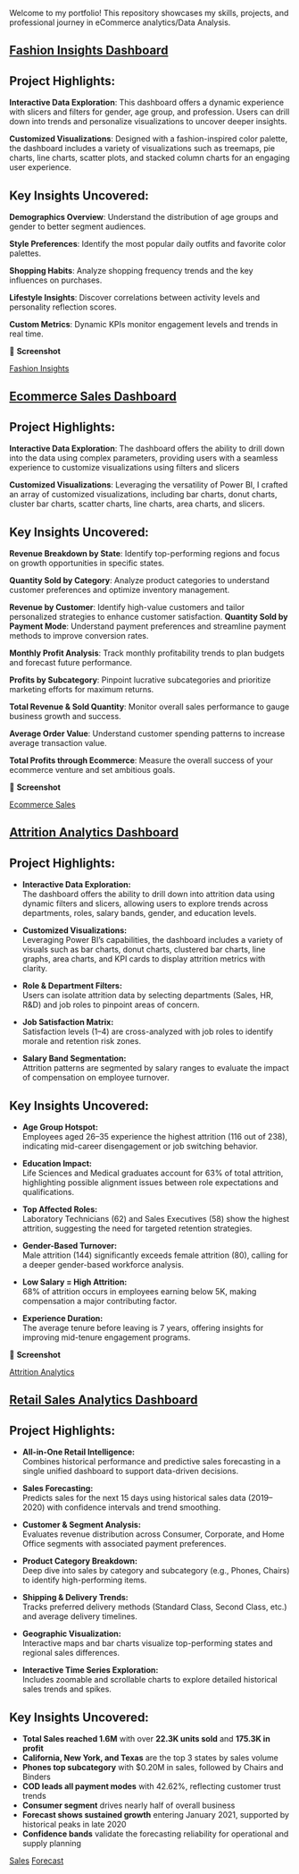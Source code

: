 Welcome to my portfolio! This repository showcases my skills, projects, and professional journey in eCommerce analytics/Data Analysis.

## [Fashion Insights Dashboard](https://saikrishnakolusu.github.io/PowerBI-Fashion-Insights-Dashboard/)


## Project Highlights:
**Interactive Data Exploration**: This dashboard offers a dynamic experience with slicers and filters for gender, age group, and profession. Users can drill down into trends and personalize visualizations to uncover deeper insights.

**Customized Visualizations**: Designed with a fashion-inspired color palette, the dashboard includes a variety of visualizations such as treemaps, pie charts, line charts, scatter plots, and stacked column charts for an engaging user experience.

## Key Insights Uncovered:
**Demographics Overview**: Understand the distribution of age groups and gender to better segment audiences.

**Style Preferences**: Identify the most popular daily outfits and favorite color palettes.

**Shopping Habits**: Analyze shopping frequency trends and the key influences on purchases.

**Lifestyle Insights**: Discover correlations between activity levels and personality reflection scores.

**Custom Metrics**: Dynamic KPIs monitor engagement levels and trends in real time.

📎 **Screenshot**

[Fashion Insights](https://github.com/SaiKrishnaKolusu/PowerBI-Fashion-Insights-Dashboard/blob/3b2af29f8a7a4843ed2caf8fbb122d8a1d973d91/Fashion%20Insights.png)

## [Ecommerce Sales Dashboard](https://saikrishnakolusu.github.io/PowerBI-Ecommerce-Sales-Dashboard/)


## Project Highlights:
**Interactive Data Exploration**: The dashboard offers the ability to drill down into the data using complex parameters, providing users with a seamless experience to customize visualizations using filters and slicers

**Customized Visualizations**: Leveraging the versatility of Power BI, I crafted an array of customized visualizations, including bar charts, donut charts, cluster bar charts, scatter charts, line charts, area charts, and slicers.

## Key Insights Uncovered:
**Revenue Breakdown by State**: Identify top-performing regions and focus on growth opportunities in specific states.

**Quantity Sold by Category**: Analyze product categories to understand customer preferences and optimize inventory management.

**Revenue by Customer**: Identify high-value customers and tailor personalized strategies to enhance customer satisfaction.
**Quantity Sold by Payment Mode**: Understand payment preferences and streamline payment methods to improve conversion rates.

**Monthly Profit Analysis**: Track monthly profitability trends to plan budgets and forecast future performance.

**Profits by Subcategory**: Pinpoint lucrative subcategories and prioritize marketing efforts for maximum returns.

**Total Revenue & Sold Quantity**: Monitor overall sales performance to gauge business growth and success.

**Average Order Value**: Understand customer spending patterns to increase average transaction value.

**Total Profits through Ecommerce**: Measure the overall success of your ecommerce venture and set ambitious goals.

📎 **Screenshot**

[Ecommerce Sales](https://github.com/SaiKrishnaKolusu/PowerBI-Ecommerce-Sales-Dashboard/blob/f49b2846c8bb25100ae73d5bf16956943d5c946a/Ecommerce%20Sales%20Dashboard.png)

## [Attrition Analytics Dashboard](https://saikrishnakolusu.github.io/PowerBI-Attrition-Dashboard/)

## Project Highlights:
- **Interactive Data Exploration:**  
  The dashboard offers the ability to drill down into attrition data using dynamic filters and slicers, allowing users to explore trends across departments, roles, salary bands, gender, and education levels.

- **Customized Visualizations:**  
  Leveraging Power BI’s capabilities, the dashboard includes a variety of visuals such as bar charts, donut charts, clustered bar charts, line graphs, area charts, and KPI cards to display attrition metrics with clarity.

- **Role & Department Filters:**  
  Users can isolate attrition data by selecting departments (Sales, HR, R&D) and job roles to pinpoint areas of concern.

- **Job Satisfaction Matrix:**  
  Satisfaction levels (1–4) are cross-analyzed with job roles to identify morale and retention risk zones.

- **Salary Band Segmentation:**  
  Attrition patterns are segmented by salary ranges to evaluate the impact of compensation on employee turnover.

## Key Insights Uncovered:
- **Age Group Hotspot:**  
  Employees aged 26–35 experience the highest attrition (116 out of 238), indicating mid-career disengagement or job switching behavior.

- **Education Impact:**  
  Life Sciences and Medical graduates account for 63% of total attrition, highlighting possible alignment issues between role expectations and qualifications.

- **Top Affected Roles:**  
  Laboratory Technicians (62) and Sales Executives (58) show the highest attrition, suggesting the need for targeted retention strategies.

- **Gender-Based Turnover:**  
  Male attrition (144) significantly exceeds female attrition (80), calling for a deeper gender-based workforce analysis.

- **Low Salary = High Attrition:**  
  68% of attrition occurs in employees earning below 5K, making compensation a major contributing factor.

- **Experience Duration:**  
  The average tenure before leaving is 7 years, offering insights for improving mid-tenure engagement programs.

📎 **Screenshot**

[Attrition Analytics](https://github.com/SaiKrishnaKolusu/PowerBI-Attrition-Dashboard/blob/54341941bac84f1f784d3bc08b56e35c74d4924e/Attrition%20Analytics.png)

## [Retail Sales Analytics Dashboard](https://saikrishnakolusu.github.io/PowerBI-Stores-Sales-Dashboard/)

## Project Highlights:
- **All-in-One Retail Intelligence:**  
  Combines historical performance and predictive sales forecasting in a single unified dashboard to support data-driven decisions.

- **Sales Forecasting:**  
  Predicts sales for the next 15 days using historical sales data (2019–2020) with confidence intervals and trend smoothing.

- **Customer & Segment Analysis:**  
  Evaluates revenue distribution across Consumer, Corporate, and Home Office segments with associated payment preferences.

- **Product Category Breakdown:**  
  Deep dive into sales by category and subcategory (e.g., Phones, Chairs) to identify high-performing items.

- **Shipping & Delivery Trends:**  
  Tracks preferred delivery methods (Standard Class, Second Class, etc.) and average delivery timelines.

- **Geographic Visualization:**  
  Interactive maps and bar charts visualize top-performing states and regional sales differences.

- **Interactive Time Series Exploration:**  
  Includes zoomable and scrollable charts to explore detailed historical sales trends and spikes.

## Key Insights Uncovered:
- **Total Sales reached 1.6M** with over **22.3K units sold** and **175.3K in profit**  
- **California, New York, and Texas** are the top 3 states by sales volume  
- **Phones top subcategory** with $0.20M in sales, followed by Chairs and Binders  
- **COD leads all payment modes** with 42.62%, reflecting customer trust trends  
- **Consumer segment** drives nearly half of overall business  
- **Forecast shows sustained growth** entering January 2021, supported by historical peaks in late 2020  
- **Confidence bands** validate the forecasting reliability for operational and supply planning

[Sales](https://github.com/SaiKrishnaKolusu/PowerBI-Stores-Sales-Dashboard/blob/e1282cba2e48efefb3dab669296f83b7b7a13d0d/Store%20Sales.png)
[Forecast](https://github.com/SaiKrishnaKolusu/PowerBI-Stores-Sales-Dashboard/blob/e1282cba2e48efefb3dab669296f83b7b7a13d0d/Sales%20Forecast.png)

